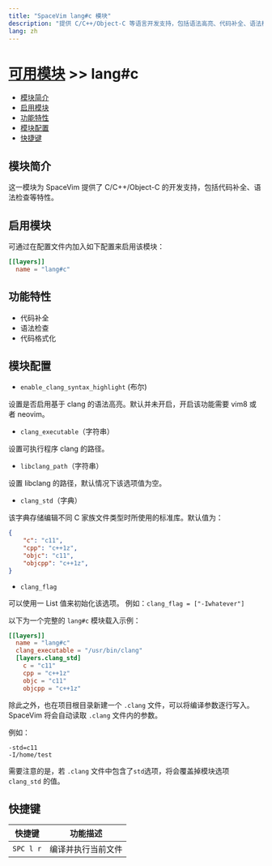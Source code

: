 ```yaml
---
title: "SpaceVim lang#c 模块"
description: "提供 C/C++/Object-C 等语言开发支持，包括语法高亮、代码补全、语法检查、格式化等特性。"
lang: zh
---
```


# [可用模块](../../) >> lang#c

<!-- vim-markdown-toc GFM -->

- [模块简介](#模块简介)
- [启用模块](#启用模块)
- [功能特性](#功能特性)
- [模块配置](#模块配置)
- [快捷键](#快捷键)

<!-- vim-markdown-toc -->

## 模块简介

这一模块为 SpaceVim 提供了 C/C++/Object-C 的开发支持，包括代码补全、语法检查等特性。

## 启用模块

可通过在配置文件内加入如下配置来启用该模块：

```toml
[[layers]]
  name = "lang#c"
```

## 功能特性

- 代码补全
- 语法检查
- 代码格式化

## 模块配置

- `enable_clang_syntax_highlight` (布尔)

设置是否启用基于 clang 的语法高亮。默认并未开启，开启该功能需要 vim8 或者 neovim。

- `clang_executable`（字符串）

设置可执行程序 clang 的路径。

- `libclang_path`（字符串）

设置 libclang 的路径，默认情况下该选项值为空。

- `clang_std`（字典）

该字典存储编辑不同 C 家族文件类型时所使用的标准库。默认值为：

```json
{
    "c": "c11",
    "cpp": "c++1z",
    "objc": "c11",
    "objcpp": "c++1z",
}
```

- `clang_flag`

可以使用一 List 值来初始化该选项。
例如：`clang_flag = ["-Iwhatever"]`

以下为一个完整的 `lang#c` 模块载入示例：

```toml
[[layers]]
  name = "lang#c"
  clang_executable = "/usr/bin/clang"
  [layers.clang_std]
    c = "c11"
    cpp = "c++1z"
    objc = "c11"
    objcpp = "c++1z"
```

除此之外，也在项目根目录新建一个 `.clang` 文件，可以将编译参数逐行写入。
SpaceVim 将会自动读取 `.clang` 文件内的参数。

例如：

```
-std=c11
-I/home/test
```

需要注意的是，若 `.clang` 文件中包含了`std`选项，将会覆盖掉模块选项
`clang_std` 的值。


## 快捷键

| 快捷键    | 功能描述           |
| --------- | ------------------ |
| `SPC l r` | 编译并执行当前文件 |
